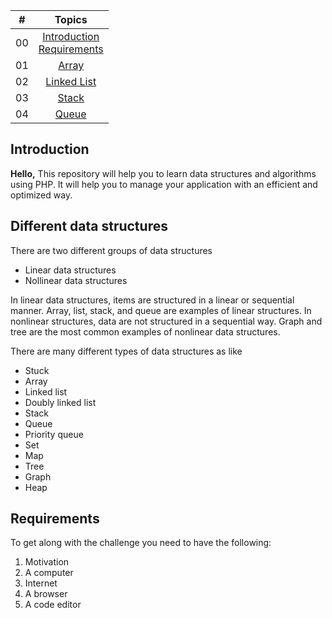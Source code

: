 | #  |                                                           Topics                                                            |
| ----- | :-------------------------------------------------------------------------------------------------------------------------: |
| 00    | [Introduction](#introduction)<br>[Requirements](#requirements)<br>
| 01    |                      [Array](./01_Array/01_array.md)                       |
| 02    |                      [Linked List](/02_LinkedList/02_linkedlist.md)        |
| 03    |                      [Stack](/03_Stack/03_stack.md)                        |
| 04    |                      [Queue](/04_Queue/04_queue.md)                        |



## Introduction

**Hello,** This repository will help you to learn data structures and algorithms using PHP. It will help you to manage your application with an efficient and optimized way.

## Different  data structures
There are two different groups of data structures
  * Linear data structures
  * Nollinear data structures
  
In linear data structures, items are structured in a linear or sequential manner. Array, list, stack, and queue are examples of linear structures. In nonlinear structures, data are not structured in a sequential way. Graph and tree are the most common examples of nonlinear data structures.

There are many different types of data structures as like 
  * Stuck
  * Array
  * Linked list
  * Doubly linked list
  * Stack
  * Queue
  * Priority queue
  * Set
  * Map
  * Tree
  * Graph
  * Heap

## Requirements

To get along with the challenge you need to have the following:

1. Motivation
2. A computer
3. Internet
4. A browser
5. A code editor

